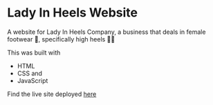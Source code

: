 # Lady In Heels Website

A website for Lady In Heels Company, a business that deals in female footwear 👩, specifically high heels 👠👢

This was built with 
- HTML
- CSS and 
- JavaScript 

Find the live site deployed [here](https://lady-in-heels.netlify.app)
